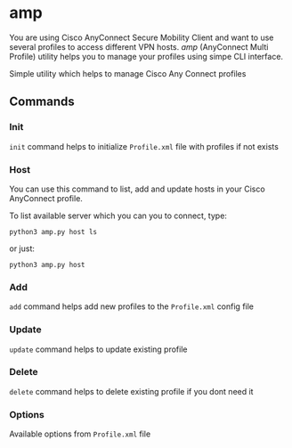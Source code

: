 # amp

You are using Cisco AnyConnect Secure Mobility Client and want to use several profiles to access different VPN hosts. _amp_ (AnyConnect Multi Profile) utility helps you to manage your profiles using simpe CLI interface.

Simple utility which helps to manage Cisco Any Connect profiles

## Commands

### Init

`init` command helps to initialize `Profile.xml` file with profiles if not exists

### Host

You can use this command to list, add and update hosts in your Cisco AnyConnect profile.

To list available server which you can you to connect, type:

```shell
python3 amp.py host ls
```

or just:

```shell
python3 amp.py host
```

### Add

`add` command helps add new profiles to the `Profile.xml` config file

### Update

`update` command helps to update existing profile

### Delete

`delete` command helps to delete existing profile if you dont need it

### Options

Available options from `Profile.xml` file
